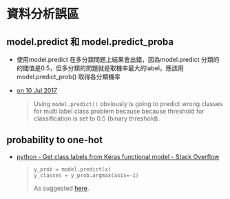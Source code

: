 # 資料分析誤區

## model.predict 和 model.predict_proba

- 使用model.predict 在多分類問題上結果會出錯，因為model.predict 分類的的閾值是0.5，但多分類的問題就是取機率最大的label，應該用 model.predict_prob() 取得各分類機率 

- [on 10 Jul 2017](https://github.com/keras-team/keras/issues/2524#issuecomment-314008646)

    > Using `model.predict()` obviously is going to predict wrong classes for multi label class problem because because threshold for classification is set to 0.5 (binary threshold).

## probability to one-hot

- [python - Get class labels from Keras functional model - Stack Overflow](https://stackoverflow.com/questions/38971293/get-class-labels-from-keras-functional-model)

    > ```
    > y_prob = model.predict(x) 
    > y_classes = y_prob.argmax(axis=-1)
    > ```
    > 
    > As suggested [here](https://github.com/fchollet/keras/issues/5961).


